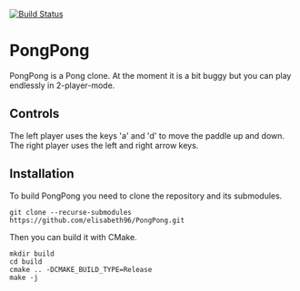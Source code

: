 [![Build Status](https://github.com/elisabeth96/PongPong/workflows/Build/badge.svg)](https://github.com/eli96/PongPong/actions?query=workflow%3ABuild)
# PongPong  
PongPong is a Pong clone. At the moment it is a bit buggy but you can play endlessly in 2-player-mode.

## Controls
The left player uses the keys 'a' and 'd' to move the paddle up and down. The right player uses the left and right arrow keys.
## Installation
To build PongPong you need to clone the repository and its submodules.  
```
git clone --recurse-submodules https://github.com/elisabeth96/PongPong.git
```
Then you can build it with CMake.  
```
mkdir build
cd build
cmake .. -DCMAKE_BUILD_TYPE=Release
make -j
``` 

